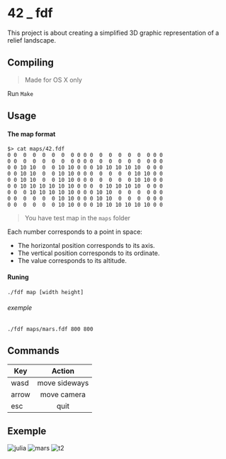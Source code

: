 # 42 _ fdf


This project is about creating a simplified 3D graphic representation of a relief landscape.

## Compiling
> Made for OS X only

Run `Make`

## Usage
#### The map format
```
$> cat maps/42.fdf
0 0  0  0  0  0  0  0 0 0 0  0  0  0  0  0  0 0 0
0 0  0  0  0  0  0  0 0 0 0  0  0  0  0  0  0 0 0
0 0 10 10  0  0 10 10 0 0 0 10 10 10 10 10  0 0 0
0 0 10 10  0  0 10 10 0 0 0  0  0  0  0 10 10 0 0
0 0 10 10  0  0 10 10 0 0 0  0  0  0  0 10 10 0 0
0 0 10 10 10 10 10 10 0 0 0  0 10 10 10 10  0 0 0
0 0  0 10 10 10 10 10 0 0 0 10 10  0  0  0  0 0 0
0 0  0  0  0  0 10 10 0 0 0 10 10  0  0  0  0 0 0
0 0  0  0  0  0 10 10 0 0 0 10 10 10 10 10 10 0 0
```
> You have test map in the `maps` folder

Each number corresponds to a point in space:
* The horizontal position corresponds to its axis.
* The vertical position corresponds to its ordinate.
* The value corresponds to its altitude.


#### Runing
```
./fdf map [width height]
```
###### exemple
```
./fdf maps/mars.fdf 800 800
```

## Commands

| Key  | Action       |
| ---- |:-------------:|
| wasd | move sideways |
| arrow| move camera   |
| esc  | quit          |

## Exemple
![julia](../assets/julia.png)
![mars](../assets/mars.png)
![t2](../assets/t2.png)
